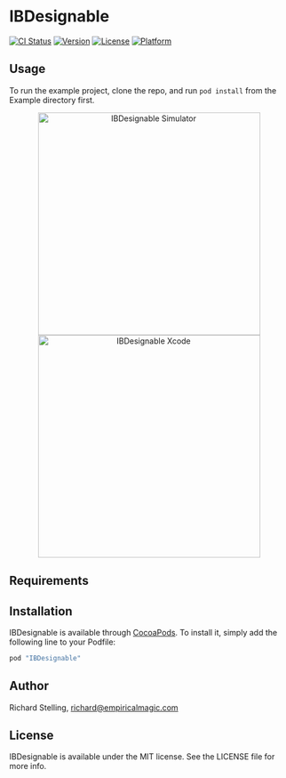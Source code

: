# IBDesignable

[![CI Status](http://img.shields.io/travis/rjstelling/ibdesignable.svg?style=flat)](https://travis-ci.org/rjstelling/ibdesignable)
[![Version](https://img.shields.io/cocoapods/v/IBDesignable.svg?style=flat)](http://cocoapods.org/pods/IBDesignable)
[![License](https://img.shields.io/cocoapods/l/IBDesignable.svg?style=flat)](http://cocoapods.org/pods/IBDesignable)
[![Platform](https://img.shields.io/cocoapods/p/IBDesignable.svg?style=flat)](http://cocoapods.org/pods/IBDesignable)

## Usage

To run the example project, clone the repo, and run `pod install` from the Example directory first.

<p align="center" >
  <img src="https://raw.githubusercontent.com/rjstelling/ibdesignable/assets/Screen%20Shots/simulator.png" alt="IBDesignable Simulator" title="IBDesignable Simulator" height="400">
  
  <img src="https://raw.githubusercontent.com/rjstelling/ibdesignable/assets/Screen%20Shots/xcode.png" alt="IBDesignable Xcode" title="IBDesignable Xcode" height="400">
</p>

## Requirements

## Installation

IBDesignable is available through [CocoaPods](http://cocoapods.org). To install
it, simply add the following line to your Podfile:

```ruby
pod "IBDesignable"
```

## Author

Richard Stelling, richard@empiricalmagic.com

## License

IBDesignable is available under the MIT license. See the LICENSE file for more info.
